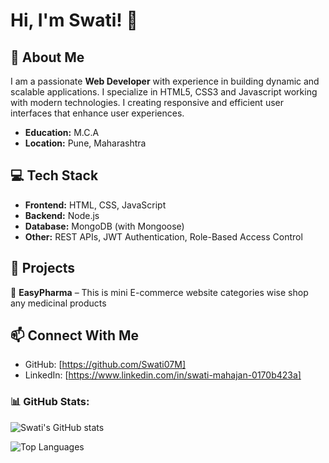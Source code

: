 # Hi, I'm Swati! 👋

## 🚀 About Me
I am a passionate **Web Developer** with experience in building dynamic and scalable applications. I specialize in HTML5, CSS3 and Javascript working with modern technologies. I creating responsive and efficient user interfaces that enhance user experiences.

- **Education:** M.C.A 
- **Location:**  Pune, Maharashtra 

## 💻 Tech Stack
- **Frontend:** HTML, CSS, JavaScript  
- **Backend:** Node.js  
- **Database:** MongoDB (with Mongoose)  
- **Other:** REST APIs, JWT Authentication, Role-Based Access Control  

## 📌 Projects
🔹 **EasyPharma** –  This is mini E-commerce website categories wise shop any medicinal products  

## 📫 Connect With Me
- GitHub: [https://github.com/Swati07M]  
- LinkedIn: [https://www.linkedin.com/in/swati-mahajan-0170b423a]  

### 📊 GitHub Stats:
![Swati's GitHub stats](https://github-readme-stats.vercel.app/api?username=Swati07M&show_icons=true&theme=radical)

![Top Languages](https://github-readme-stats.vercel.app/api/top-langs/?username=Swati07M&layout=compact&theme=tokyonight)
